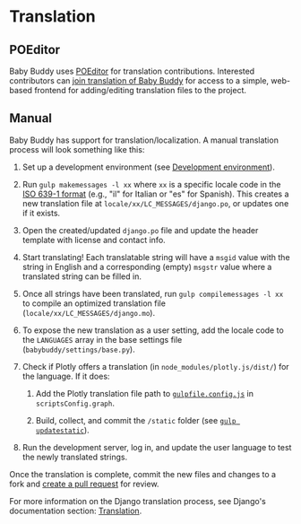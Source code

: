 # Translation

## POEditor

Baby Buddy uses [POEditor](https://poeditor.com/) for translation contributions.
Interested contributors can [join translation of Baby Buddy](https://poeditor.com/join/project/QwQqrpTIzn)
for access to a simple, web-based frontend for adding/editing translation files
to the project.

## Manual

Baby Buddy has support for translation/localization. A manual translation
process will look something like this:

1. Set up a development environment (see [Development environment](development-environment.md)).

2. Run `gulp makemessages -l xx` where `xx` is a specific locale code in the
   [ISO 639-1 format](https://en.wikipedia.org/wiki/List_of_ISO_639-1_codes) (e.g.,
   "il" for Italian or "es" for Spanish). This creates a new translation file at
   `locale/xx/LC_MESSAGES/django.po`, or updates one if it exists.

3. Open the created/updated `django.po` file and update the header template
   with license and contact info.

4. Start translating! Each translatable string will have a `msgid` value with
   the string in English and a corresponding (empty) `msgstr` value where a
   translated string can be filled in.

5. Once all strings have been translated, run `gulp compilemessages -l xx` to
   compile an optimized translation file (`locale/xx/LC_MESSAGES/django.mo`).

6. To expose the new translation as a user setting, add the locale code to the
   `LANGUAGES` array in the base settings file (`babybuddy/settings/base.py`).

7. Check if Plotly offers a translation (in `node_modules/plotly.js/dist/`) for
   the language. If it does:

   1. Add the Plotly translation file path to [`gulpfile.config.js`](https://github.com/babybuddy/babybuddy/tree/master/gulpfile.config.js)
      in `scriptsConfig.graph`.

   2. Build, collect, and commit the `/static` folder (see [`gulp updatestatic`](gulp-command-reference.md#updatestatic)).

8. Run the development server, log in, and update the user language to test the
   newly translated strings.

Once the translation is complete, commit the new files and changes to a fork
and [create a pull request](pull-requests.md) for review.

For more information on the Django translation process, see Django's
documentation section: [Translation](https://docs.djangoproject.com/en/5.0/topics/i18n/translation/).
